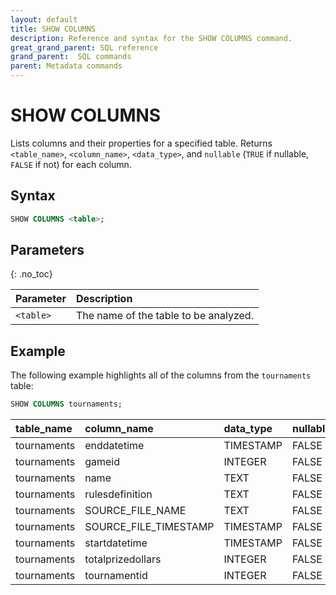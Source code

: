 ```yaml
---
layout: default
title: SHOW COLUMNS
description: Reference and syntax for the SHOW COLUMNS command.
great_grand_parent: SQL reference
grand_parent:  SQL commands
parent: Metadata commands
---
```


# SHOW COLUMNS

Lists columns and their properties for a specified table. Returns `<table_name>`, `<column_name>`, `<data_type>`, 
and `nullable` (`TRUE` if nullable, `FALSE` if not) for each column.

## Syntax

```sql
SHOW COLUMNS <table>;
```
## Parameters  
{: .no_toc} 

| Parameter      | Description                           |
| :-------------- | :------------------------------------- |
| `<table>` | The name of the table to be analyzed. |

## Example
The following example highlights all of the columns from the `tournaments` table: 

```sql
SHOW COLUMNS tournaments;
```

| table_name | 	column_name           | 	data_type	| nullable | 
|:-------|:-----------------------|:--------|:--------|
| tournaments | 	enddatetime           | TIMESTAMP | FALSE |
| tournaments | 	gameid                | INTEGER | FALSE |
| tournaments	| name	                  | TEXT	| FALSE |
| tournaments	| rulesdefinition	       | TEXT |	FALSE |
| tournaments	| SOURCE_FILE_NAME	      | TEXT	| FALSE |
| tournaments	| SOURCE_FILE_TIMESTAMP	 | TIMESTAMP	| FALSE |
| tournaments	| startdatetime	         | TIMESTAMP	| FALSE |
| tournaments | 	totalprizedollars     |	INTEGER	| FALSE |
| tournaments	| tournamentid           |	INTEGER	| FALSE |

